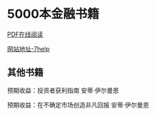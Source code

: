# 5000本金融书籍

[PDF在线阅读](materials/invest-5000.pdf)

[网站地址-7help](https://www.7help.net/34504.html)

## 其他书籍

预期收益：投资者获利指南 安蒂·伊尔曼恩

预期收益：在不确定市场创造非凡回报 安蒂·伊尔曼恩